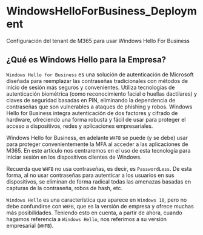 # WindowsHelloForBusiness_Deployment
Configuración del tenant de M365 para usar Windows Hello For Business

## ¿Qué es Windows Hello para la Empresa?

`Windows Hello for Business` es una solución de autenticación de Microsoft diseñada para reemplazar las contraseñas tradicionales con métodos de inicio de sesión más seguros y convenientes. Utiliza tecnologías de autenticación biométrica (como reconocimiento facial o huellas dactilares) y claves de seguridad basadas en PIN, eliminando la dependencia de contraseñas que son vulnerables a ataques de phishing y robos. Windows Hello for Business integra autenticación de dos factores y cifrado de hardware, ofreciendo una forma robusta y fácil de usar para proteger el acceso a dispositivos, redes y aplicaciones empresariales.

Windows Hello for Business, en adelante `WHFB` se puede (y se debe) usar para proteger convenientemente la MFA al acceder a las aplicaciones de M365. En este artículo nos centraremos en el uso de esta tecnología para iniciar sesión en los dispositivos clientes de Windows. 

Recuerda que `WHFB` no usa contraseñas, es decir, es `PasswordLess`. De esta forma, al no usar contraseñas para autenticar a los usuarios en sus dispositivos, se eliminan de forma radical todas las amenazas basadas en capturas de la contraseña, robos de hash, etc.

`Windows Hello` es una característica que aparece en `Windows 10`, pero no debe confundirse con `WHFB`, que es la versión de empresa y ofrece muchas más posibilidades. Teniendo esto en cuenta, a partir de ahora, cuando hagamos referencia a `Windows Hello`, nos referimos a su versión empresarial (`WHFB`).



